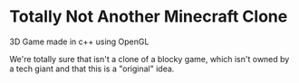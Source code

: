 # Totally Not Another Minecraft Clone
3D Game made in c++ using OpenGL

We're totally sure that isn't a clone of a blocky game, which isn't owned by a tech giant and that this is a "original" idea.
